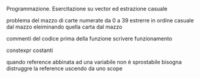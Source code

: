 Programmazione. Esercitazione su vector ed estrazione casuale



problema del mazzo di carte
numerate da 0 a 39 estrerre in ordine casuale dal mazzo eleiminando quella carta dal mazzo

commenti del codice prima della funzione scrivere funzionamento

constexpr costanti

quando reference abbinata ad una variabile non è sprostabile bisogna distruggre la reference uscendo da uno scope































